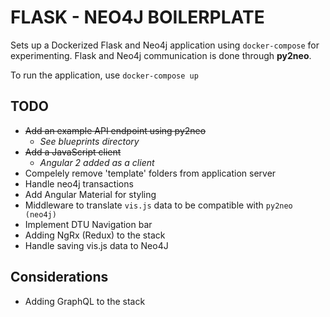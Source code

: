 # FLASK - NEO4J BOILERPLATE

Sets up a Dockerized Flask and Neo4j application using ```docker-compose``` for experimenting. Flask and Neo4j communication is done through **py2neo**.

To run the application, use ```docker-compose up```

## TODO
- ~~Add an example API endpoint using py2neo~~
  - *See blueprints directory*
- ~~Add a JavaScript client~~
  - *Angular 2 added as a client*
- Compelely remove 'template' folders from application server
- Handle neo4j transactions
- Add Angular Material for styling
- Middleware to translate ```vis.js``` data to be compatible with ```py2neo (neo4j)```
- Implement DTU Navigation bar
- Adding NgRx (Redux) to the stack
- Handle saving vis.js data to Neo4J

## Considerations
- Adding GraphQL to the stack
